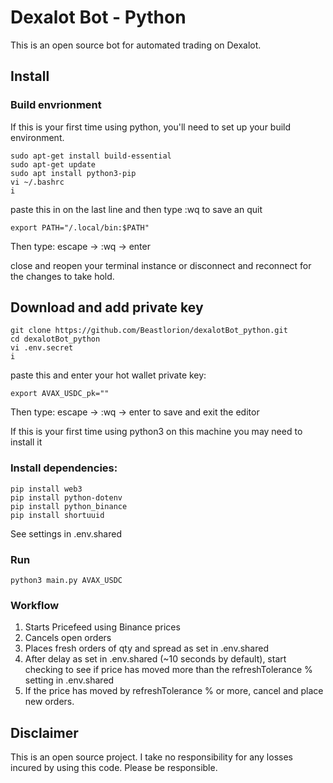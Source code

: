 # Dexalot Bot - Python
This is an open source bot for automated trading on Dexalot.

## Install

### Build envrionment
If this is your first time using python, you'll need to set up your build environment.

```
sudo apt-get install build-essential
sudo apt-get update
sudo apt install python3-pip
vi ~/.bashrc
i
```

paste this in on the last line and then type :wq to save an quit
```
export PATH="/.local/bin:$PATH"
```
Then type: escape -> :wq -> enter

close and reopen your terminal instance or disconnect and reconnect for the changes to take hold.

## Download and add private key
```
git clone https://github.com/Beastlorion/dexalotBot_python.git
cd dexalotBot_python
vi .env.secret
i
```
paste this and enter your hot wallet private key:
```
export AVAX_USDC_pk=""
```
Then type: escape -> :wq -> enter
to save and exit the editor

If this is your first time using python3 on this machine you may need to install it

### Install dependencies:
```
pip install web3
pip install python-dotenv
pip install python_binance
pip install shortuuid
```

See settings in .env.shared

### Run
```
python3 main.py AVAX_USDC
```

### Workflow
1. Starts Pricefeed using Binance prices
2. Cancels open orders
3. Places fresh orders of qty and spread as set in .env.shared
4. After delay as set in .env.shared (~10 seconds by default), start checking to see if price has moved more than the refreshTolerance % setting in .env.shared
5. If the price has moved by refreshTolerance % or more, cancel and place new orders.

## Disclaimer
This is an open source project. I take no responsibility for any losses incured by using this code. Please be responsible.
